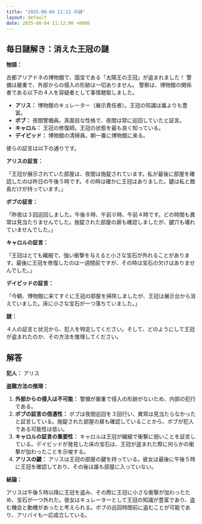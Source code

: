 ```yaml
---
title: "2025-08-04 11:12 の謎"
layout: default
date: 2025-08-04 11:12:00 +0900
---
```

## 毎日謎解き：消えた王冠の謎

**物語：**

古都アリアドネの博物館で、国宝である「太陽王の王冠」が盗まれました！
警備は厳重で、外部からの侵入の形跡は一切ありません。
警察は、博物館の関係者である以下の４人を容疑者として事情聴取しました。

*   **アリス：** 博物館のキュレーター（展示責任者）。王冠の知識は誰よりも豊富。
*   **ボブ：** 夜間警備員。真面目な性格で、夜間は常に巡回していたと証言。
*   **キャロル：** 王冠の修復師。王冠の状態を最も良く知っている。
*   **デイビッド：** 博物館の清掃員。朝一番に博物館に来る。

彼らの証言は以下の通りです。

**アリスの証言：**

「王冠が展示されていた部屋は、夜間は施錠されています。私が最後に部屋を確認したのは昨日の午後５時です。その時は確かに王冠はありました。鍵は私と館長だけが持っています。」

**ボブの証言：**

「昨夜は３回巡回しました。午後８時、午前０時、午前４時です。どの時間も異常は見当たりませんでした。施錠された部屋の扉も確認しましたが、鍵穴も壊れていませんでした。」

**キャロルの証言：**

「王冠はとても繊細で、強い衝撃を与えると小さな宝石が外れることがあります。最後に王冠を修復したのは一週間前ですが、その時は宝石の欠けはありませんでした。」

**デイビッドの証言：**

「今朝、博物館に来てすぐに王冠の部屋を掃除しましたが、王冠は展示台から消えていました。床に小さな宝石が一つ落ちていました。」

**謎：**

４人の証言と状況から、犯人を特定してください。そして、どのようにして王冠が盗まれたのか、その方法を推理してください。

## 解答

**犯人：** アリス

**盗難方法の推理：**

1.  **外部からの侵入は不可能：** 警備が厳重で侵入の形跡がないため、内部の犯行である。
2.  **ボブの証言の信憑性：** ボブは夜間巡回を３回行い、異常は見当たらなかったと証言している。施錠された部屋の扉も確認していることから、ボブが犯人である可能性は低い。
3.  **キャロルの証言の重要性：** キャロルは王冠が繊細で衝撃に弱いことを証言している。デイビッドが発見した床の宝石は、王冠が盗まれた際に何らかの衝撃が加わったことを示唆する。
4.  **アリスの鍵：** アリスは王冠の部屋の鍵を持っている。彼女は最後に午後５時に王冠を確認しており、その後は誰も部屋に入っていない。

**結論：**

アリスは午後５時以降に王冠を盗み、その際に王冠に小さな衝撃が加わったため、宝石が一つ外れた。彼女はキュレーターとして王冠の知識が豊富であり、盗む機会と動機があったと考えられる。ボブの巡回時間前に盗むことが可能であり、アリバイも一応成立している。
